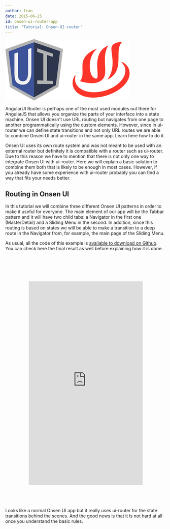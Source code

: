 ```yaml
---
author: fran
date: 2015-06-25
id: onsen-ui-router-app
title: "Tutorial: Onsen-UI-router"
---
```


![Onsen UI Theme Customization](/blog/content/images/2015/Jun/onsen-ui-router.png)

AngularUI Router is perhaps one of the most used modules out there for AngularJS that allows you organize the parts of your interface into a state machine. Onsen UI doesn't use URL routing but navigates from one page to another programmatically using the custom elements. However, since in ui-router we can define state transitions and not only URL routes we are able to combine Onsen UI and ui-router in the same app. Learn here how to do it.

<!-- more -->

Onsen UI uses its own route system and was not meant to be used with an external router but definitely it is compatible with a router such as ui-router. Due to this reason we have to mention that there is not only one way to integrate Onsen UI with ui-router. Here we will explain a basic solution to combine them both that is likely to be enough in most cases. However, if you already have some experience with ui-router probably you can find a way that fits your needs better.

## Routing in Onsen UI

In this tutorial we will combine three different Onsen UI patterns in order to make it useful for everyone. The main element of our app will be the Tabbar pattern and it will have two child tabs: a Navigator in the first one (MasterDetail) and a Sliding Menu in the second. In addition, since this routing is based on states we will be able to make a transition to a deep route in the Navigator from, for example, the main page of the Sliding Menu.

As usual, all the code of this example is [available to download on Github](https://github.com/frankdiox/OnsenUI-router). You can check here the final result as well before explaining how it is done:

<iframe style="background-image: url('/blog/content/images/2015/Feb/nexus5-1.png'); padding: 65px 9px 58px 11px;  display:block; margin:auto;margin-top:30px; border:none;" src="https://frankdiox.github.io/OnsenUI-router/" width="359" height="640" scrolling="no" class="lazy-hidden"></iframe>

Looks like a normal Onsen UI app but it really uses ui-router for the state transitions behind the scenes. And the good news is that it is not hard at all once you understand the basic rules.



